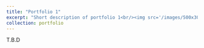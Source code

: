 ```yaml
---
title: "Portfolio 1"
excerpt: "Short description of portfolio 1<br/><img src='/images/500x300.png'>"
collection: portfolio
---
```

 T.B.D
